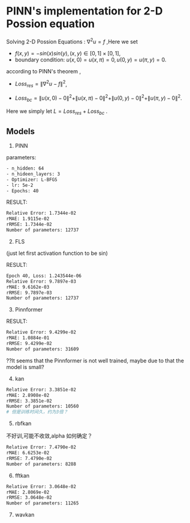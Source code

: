 # PINN's implementation for 2-D Possion equation

Solving 2-D Possion Equations : $\nabla^2 u=f$ ,Here we set

- $f(x,y)=-sin(x)sin(y),(x,y)\in [0,1]\times[0,1]$,
- boundary condition: $u(x,0)=u(x,\pi)=0,u(0,y)=u(\pi,y)=0$.

according to PINN's theorem , 

- $Loss_{res}=\|\nabla^2 u - f\|^2$,

- $Loss_{bc}=\|u(x,0)-0\|^2+\|u(x,\pi)-0\|^2+\|u(0,y)-0\|^2+\|u(\pi,y)-0\|^2$.

Here we simply let $L=Loss_{res}+Loss_{bc}$ .


## Models 

1. PINN

parameters:
```bash
- n_hidden: 64
- n_hideen_layers: 3
- Optimizer: L-BFGS
- lr: 5e-2
- Epochs: 40
```
RESULT:
```bash
Relative Error: 1.7344e-02
rMAE: 1.9115e-02
rRMSE: 1.7344e-02
Number of parameters: 12737
```

2. FLS
   
(just let first activation function to be sin)

RESULT:

```bash
Epoch 40, Loss: 1.243544e-06
Relative Error: 9.7897e-03
rMAE: 9.6162e-03
rRMSE: 9.7897e-03
Number of parameters: 12737
```

3. Pinnformer
   
RESULT:

```bash
Relative Error: 9.4299e-02
rMAE: 1.0884e-01
rRMSE: 9.4299e-02
Number of parameters: 31609
```

??It seems that the Pinnformer is not well trained, maybe due to that the model is small?

4. kan

```bash
Relative Error: 3.3851e-02
rMAE: 2.8908e-02
rRMSE: 3.3851e-02
Number of parameters: 10560
# 但是训练时间久，约为3倍？
```

5. rbfkan
    
不好训,可能不收敛,alpha 如何确定？

```bash
Relative Error: 7.4790e-02
rMAE: 6.6253e-02
rRMSE: 7.4790e-02
Number of parameters: 8288
```

6. fftkan

```bash
Relative Error: 3.0648e-02
rMAE: 2.8069e-02
rRMSE: 3.0648e-02
Number of parameters: 11265
```

7. wavkan

```bash